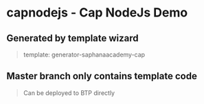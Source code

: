 # capnodejs - Cap NodeJs Demo
## Generated by template wizard
> template: generator-saphanaacademy-cap
## Master branch only contains template code 
> Can be deployed to BTP directly
